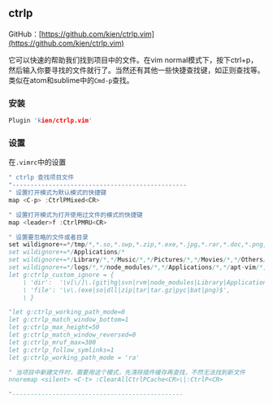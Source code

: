 ## ctrlp

GitHub：[https://github.com/kien/ctrlp.vim](https://github.com/kien/ctrlp.vim)

它可以快速的帮助我们找到项目中的文件。在vim normal模式下，按下ctrl+p，然后输入你要寻找的文件就行了。当然还有其他一些快捷查找键，如正则查找等。类似在atom和sublime中的`Cmd-p`查找。



### 安装
```c
Plugin 'kien/ctrlp.vim'
```

### 设置

在`.vimrc`中的设置

```c
" ctrlp 查找项目文件
"------------------------------------------------
" 设置打开模式为默认模式的快捷键
map <C-p> :CtrlPMixed<CR>

" 设置打开模式为打开使用过文件的模式的快捷键
map <leader>f :CtrlPMRU<CR>

" 设置要忽略的文件或者目录
set wildignore+=*/tmp/*,*.so,*.swp,*.zip,*.exe,*.jpg,*.rar,*.doc,*.png,*.jpeg,*.tar,*.xlsx,*.mk,*.Makefile,*.pdf,*.mk,*.dmg,*.bat
set wildignore+=*/Applications/*
set wildignore+=*/Library/*,*/Music/*,*/Pictures/*,*/Movies/*,*/Others/*,*/Doc/*
set wildignore+=*/logs/*,*/node_modules/*,*/Applications/*,*/apt-vim/*,*/Book/*,*/zhao/*,*/Desktop/*,*/Software/*,*/Gitignore/*
let g:ctrlp_custom_ignore = {
    \ 'dir':  '\v[\/]\.(git|hg|svn|rvm|node_modules|Library|Applications)$',
    \ 'file': '\v\.(exe|so|dll|zip|tar|tar.gz|pyc|bat|png)$',
    \ }

"let g:ctrlp_working_path_mode=0
let g:ctrlp_match_window_bottom=1
let g:ctrlp_max_height=50
let g:ctrlp_match_window_reversed=0
let g:ctrlp_mruf_max=300
let g:ctrlp_follow_symlinks=1
let g:ctrlp_working_path_mode = 'ra'

" 当项目中新建文件时，需要用这个模式，先清除插件缓存再查找，不然无法找到新文件
nnoremap <silent> <C-t> :ClearAllCtrlPCache<CR>\|:CtrlP<CR>

"-----------------------------------------------
```

